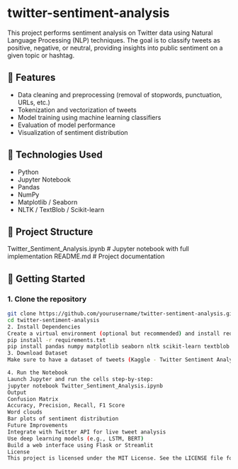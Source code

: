 # twitter-sentiment-analysis
This project performs sentiment analysis on Twitter data using Natural Language Processing (NLP) techniques. The goal is to classify tweets as positive, negative, or neutral, providing insights into public sentiment on a given topic or hashtag.

## 📌 Features

- Data cleaning and preprocessing (removal of stopwords, punctuation, URLs, etc.)
- Tokenization and vectorization of tweets
- Model training using machine learning classifiers
- Evaluation of model performance
- Visualization of sentiment distribution

## 🧰 Technologies Used

- Python
- Jupyter Notebook
- Pandas
- NumPy
- Matplotlib / Seaborn
- NLTK / TextBlob / Scikit-learn

## 📂 Project Structure
Twitter_Sentiment_Analysis.ipynb # Jupyter notebook with full implementation
README.md # Project documentation

## 🚀 Getting Started

### 1. Clone the repository

```bash
git clone https://github.com/yourusername/twitter-sentiment-analysis.git
cd twitter-sentiment-analysis
2. Install Dependencies
Create a virtual environment (optional but recommended) and install required libraries:
pip install -r requirements.txt
pip install pandas numpy matplotlib seaborn nltk scikit-learn textblob
3. Download Dataset
Make sure to have a dataset of tweets (Kaggle - Twitter Sentiment Analysis) available. You can replace or use the sample dataset referenced in the notebook.

4. Run the Notebook
Launch Jupyter and run the cells step-by-step:
jupyter notebook Twitter_Sentiment_Analysis.ipynb
Output
Confusion Matrix
Accuracy, Precision, Recall, F1 Score
Word clouds
Bar plots of sentiment distribution
Future Improvements
Integrate with Twitter API for live tweet analysis
Use deep learning models (e.g., LSTM, BERT)
Build a web interface using Flask or Streamlit
License
This project is licensed under the MIT License. See the LICENSE file for details.
